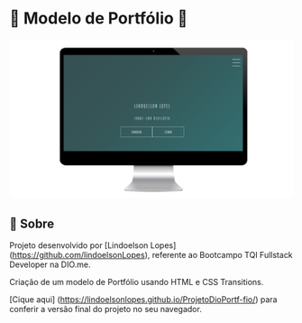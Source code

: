 # 🚀 Modelo de Portfólio 📁

<img src = "img/telaPortfolio.png">

## 📃 Sobre

Projeto desenvolvido por [Lindoelson Lopes] (https://github.com/lindoelsonLopes), referente ao Bootcampo TQI Fullstack Developer na DIO.me.

Criação de um modelo de Portfólio usando HTML e CSS Transitions.

[Cique aqui] (https://lindoelsonlopes.github.io/ProjetoDioPortf-fio/) para conferir a versão final do projeto no seu navegador.